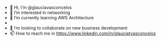 - 👋 Hi, I’m @glauciavasconcelos
- 👀 I’m interested in networking
- 🌱 I’m currently learning AWS Architecture
- 
- 💞️ I’m looking to collaborate on new business development 
- 📫 How to reach me in https://www.linkedin.com/in/glauciatvasconcelos

<!---
glauciavasconcelos/glauciavasconcelos is a ✨ special ✨ repository because its `README.md` (this file) appears on your GitHub profile.
You can click the Preview link to take a look at your changes.
--->
